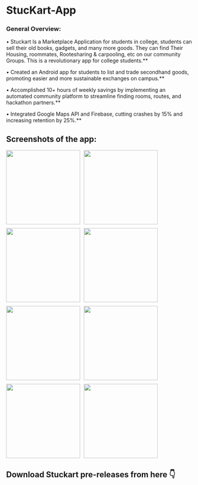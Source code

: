 # StucKart-App
### General Overview: 

• Stuckart Is a Marketplace Application for students in college, students can sell their old books, gadgets, and many more goods. They can find Their Housing, roommates, Rootesharing &amp; carpooling, etc on our community Groups. This is a revolutionary app for college students.**

• Created an Android app for students to list and trade secondhand goods, promoting easier and more sustainable
exchanges on campus.**

• Accomplished 10+ hours of weekly savings by implementing an automated community platform to streamline
finding rooms, routes, and hackathon partners.**

• Integrated Google Maps API and Firebase, cutting crashes by 15% and increasing retention by 25%.**

## Screenshots of the app:

<div style="display: flex; flex-wrap: wrap; gap: 10px;">
  <img src="https://github.com/mohit-dhote/StucKart-App/assets/89855871/dafe6e46-b440-4344-9789-ecb774495a6a" width="200"/>
  
  <img src="https://github.com/mohit-dhote/StucKart-App/assets/89855871/dad3e4a4-17a3-487e-9896-437722c75337" width="200"/>
  
  <img src="https://github.com/mohit-dhote/StucKart-App/assets/89855871/e8738c58-bc06-42d6-a30e-d674dce95a36" width="200"/>
  
  <img src="https://github.com/mohit-dhote/StucKart-App/assets/89855871/5017be4a-e63e-44ef-894f-1795468bb287" width="200"/>
  
  <img src="https://github.com/mohit-dhote/StucKart-App/assets/89855871/dac68129-b220-40ee-9aa9-2a91a6a81fdc" width="200"/>
  
  <img src="https://github.com/mohit-dhote/StucKart-App/assets/89855871/c044cffd-6c6e-4705-ace0-c29797115eec" width="200"/>
  
  <img src="https://github.com/mohit-dhote/StucKart-App/assets/89855871/4e572a2c-36db-4eba-beac-239b4df70bb0" width="200"/>
  
  <img src="https://github.com/mohit-dhote/StucKart-App/assets/89855871/bf04e045-fe46-4e0e-a8ec-bfbb79d56ccf" width="200"/>
</div>

## Download Stuckart pre-releases from here 👇







